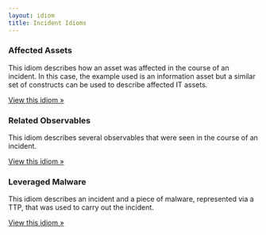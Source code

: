 ```yaml
---
layout: idiom
title: Incident Idioms
---
```


### Affected Assets

This idiom describes how an asset was affected in the course of an incident. In this case, the example used is an information asset but a similar set of constructs can be used to describe affected IT assets.

[View this idiom »](affected-assets)

### Related Observables

This idiom describes several observables that were seen in the course of an incident.

[View this idiom »](related-observables)

### Leveraged Malware

This idiom describes an incident and a piece of malware, represented via a TTP, that was used to carry out the incident.

[View this idiom »](incident-malware)
